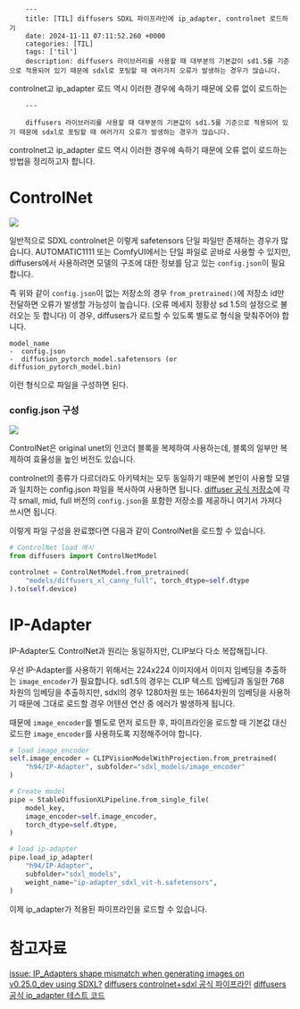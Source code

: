 

        ---
        title: [TIL] diffusers SDXL 파이프라인에 ip_adapter, controlnet 로드하기
        date: 2024-11-11 07:11:52.260 +0000
        categories: [TIL]
        tags: ['til']
        description: diffusers 라이브러리를 사용할 때 대부분의 기본값이 sd1.5를 기준으로 적용되어 있기 때문에 sdxl로 포팅할 때 여러가지 오류가 발생하는 경우가 많습니다.

controlnet고 ip_adapter 로드 역시 이러한 경우에 속하기 때문에 오류 없이 로드하는 
        
        
        ---

        diffusers 라이브러리를 사용할 때 대부분의 기본값이 sd1.5를 기준으로 적용되어 있기 때문에 sdxl로 포팅할 때 여러가지 오류가 발생하는 경우가 많습니다.

controlnet고 ip_adapter 로드 역시 이러한 경우에 속하기 때문에 오류 없이 로드하는 방법을 정리하고자 합니다.

# ControlNet

![](/assets/img/posts/2024-11-11-til-diffusers-sdxl-파이프라인에-ip_adapter-controlnet-로드하기/img0.png)

일반적으로 SDXL controlnet은 이렇게 safetensors 단일 파일만 존재하는 경우가 많습니다.
AUTOMATIC1111 또는 ComfyUI에서는 단일 파일로 곧바로 사용할 수 있지만, diffusers에서 사용하려면 모델의 구조에 대한 정보를 담고 있는 `config.json`이 필요합니다.

즉 위와 같이 `config.json`이 없는 저장소의 경우 `from_pretrained()`에 저장소 id만 전달하면 오류가 발생할 가능성이 높습니다. (오류 메세지 정황상 sd 1.5의 설정으로 불러오는 듯 합니다)
이 경우, diffusers가 로드할 수 있도록 별도로 형식을 맞춰주어야 합니다.

```
model_name
-  config.json
-  diffusion_pytorch_model.safetensors (or diffusion_pytorch_model.bin)
```

이런 형식으로 파일을 구성하면 된다.

### config.json 구성
![](/assets/img/posts/2024-11-11-til-diffusers-sdxl-파이프라인에-ip_adapter-controlnet-로드하기/img1.png)

ControlNet은 original unet의 인코더 블록을 복제하여 사용하는데, 블록의 일부만 복제하여 효율성을 높인 버전도 있습니다.

controlnet의 종류가 다르더라도 아키텍처는 모두 동일하기 때문에 본인이 사용할 모델과 일치하는 config.json 파일을 복사하여 사용하면 됩니다.
[diffuser 공식 저장소](https://huggingface.co/collections/diffusers/sdxl-controlnets-64f9c35846f3f06f5abe351f)에 각각 small, mid, full 버전의 `config.json`을 포함한 저장소를 제공하니 여기서 가져다 쓰시면 됩니다.

이렇게 파일 구성을 완료했다면 다음과 같이 ControlNet을 로드할 수 있습니다.
```python
# ControlNet load 예시
from diffusers import ControlNetModel

controlnet = ControlNetModel.from_pretrained(
	"models/diffusers_xl_canny_full", torch_dtype=self.dtype
).to(self.device)
```

# IP-Adapter
IP-Adapter도 ControlNet과 원리는 동일하지만, CLIP보다 다소 복잡해집니다.

우선 IP-Adapter를 사용하기 위해서는 224x224 이미지에서 이미지 임베딩을 추출하는 `image_encoder`가 필요합니다. sd1.5의 경우는 CLIP 텍스트 임베딩과 동일한 768차원의 임베딩을 추출하지만, sdxl의 경우 1280차원 또는 1664차원의 임베딩을 사용하기 때문에 그대로 로드할 경우 어텐션 연산 중 에러가 발생하게 됩니다.

때문에 `image_encoder`를 별도로 먼저 로드한 후, 파이프라인을 로드할 때 기본값 대신 로드한 `image_encoder`를 사용하도록 지정해주어야 합니다.

```python
# load image_encoder
self.image_encoder = CLIPVisionModelWithProjection.from_pretrained(
	"h94/IP-Adapter", subfolder="sdxl_models/image_encoder"
)

# Create model
pipe = StableDiffusionXLPipeline.from_single_file(
	model_key,
    image_encoder=self.image_encoder,
    torch_dtype=self.dtype,
)

# load ip-adapter
pipe.load_ip_adapter(
	"h94/IP-Adapter",
    subfolder="sdxl_models",
    weight_name="ip-adapter_sdxl_vit-h.safetensors",
)
```

이제 ip_adapter가 적용된 파이프라인을 로드할 수 있습니다.

# 참고자료
[issue: IP_Adapters shape mismatch when generating images on v0.25.0_dev using SDXL?](https://github.com/huggingface/diffusers/issues/6162)
[diffusers controlnet+sdxl  공식 파이프라인](https://github.com/huggingface/diffusers/blob/main/src/diffusers/pipelines/controlnet/pipeline_controlnet_sd_xl.py)
[diffusers 공식 ip_adapter 테스트 코드](https://github.dev/huggingface/diffusers/blob/main/src/diffusers/pipelines/stable_diffusion_xl/pipeline_stable_diffusion_xl.py)

        